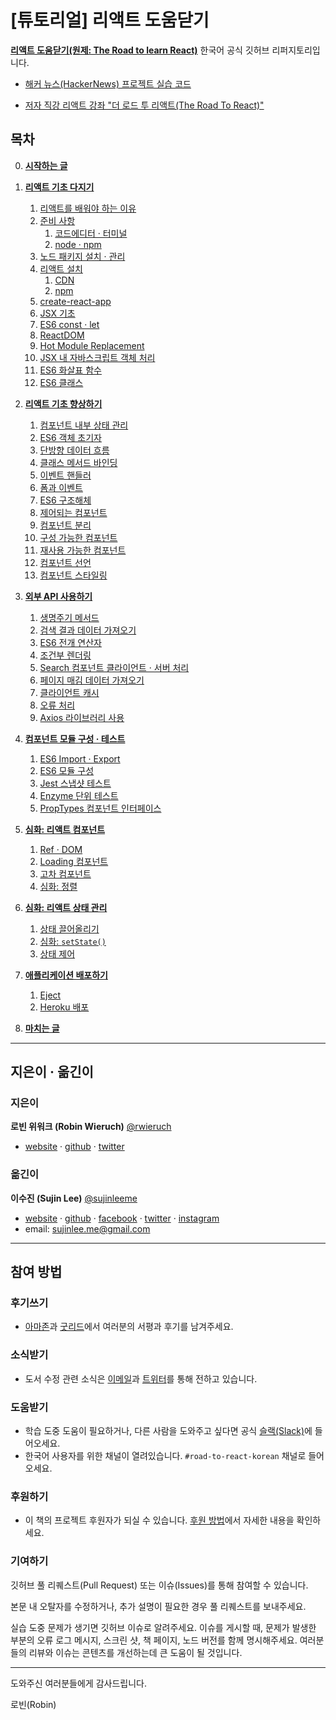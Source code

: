 # [튜토리얼] 리액트 도움닫기 
[**리액트 도움닫기(원제: The Road to learn React)**](https://www.robinwieruch.de/the-road-to-learn-react/) 한국어 공식 깃허브 리퍼지토리입니다. 

* [해커 뉴스(HackerNews) 프로젝트 실습 코드](https://github.com/the-road-to-learn-react/hackernews-client)

* [저자 직강 리액트 강좌 "더 로드 투 리액트(The Road To React)"](https://roadtoreact.com/)

## 목차
0. [**시작하는 글**](manuscript/foreword.md)
1. [**리액트 기초 다지기**](manuscript/chapter1.md#1-%EB%A6%AC%EC%95%A1%ED%8A%B8-%EA%B8%B0%EC%B4%88-%EB%8B%A4%EC%A7%80%EA%B8%B0) 
	1. [리액트를 배워야 하는 이유](manuscript/chapter1.md#11-%EB%A6%AC%EC%95%A1%ED%8A%B8%EB%A5%BC-%EB%B0%B0%EC%9B%8C%EC%95%BC-%ED%95%98%EB%8A%94-%EC%9D%B4%EC%9C%A0)
	2. [준비 사항](manuscript/chapter1.md#12-%EC%A4%80%EB%B9%84-%EC%82%AC%ED%95%AD)
		1. [코드에디터 · 터미널](manuscript/chapter1.md#121-%EC%BD%94%EB%93%9C%EC%97%90%EB%94%94%ED%84%B0--%ED%84%B0%EB%AF%B8%EB%84%90)
		2. [node · npm](manuscript/chapter1.md#122-node--npm)
	3. [노드 패키지 설치 · 관리](manuscript/chapter1.md#13-node--npm)
	4. [리액트 설치](manuscript/chapter1.md#14-%EB%A6%AC%EC%95%A1%ED%8A%B8-%EC%84%A4%EC%B9%98)
		1. [CDN](manuscript/chapter1.md#141-cdn)
		2. [npm](manuscript/chapter1.md#142-npm)
	5. [create-react-app](manuscript/chapter1.md#15-create-react-app)
	6. [JSX 기초](manuscript/chapter1.md#16-jsx-%EA%B8%B0%EC%B4%88)
	7. [ES6 const · let](manuscript/chapter1.md#17-es6-const--let)
	8. [ReactDOM](manuscript/chapter1.md#18-reactdom)
	9. [Hot Module Replacement](manuscript/chapter1.md#19-hot-module-replacement)
	10. [JSX 내 자바스크립트 객체 처리](manuscript/chapter1.md#110-jsx-%EB%82%B4-%EC%9E%90%EB%B0%94%EC%8A%A4%ED%81%AC%EB%A6%BD%ED%8A%B8-%EA%B0%9D%EC%B2%B4-%EC%B2%98%EB%A6%AC)
	11. [ES6 화살표 함수](manuscript/chapter1.md#111-es6-%ED%99%94%EC%82%B4%ED%91%9C-%ED%95%A8%EC%88%98)
	12. [ES6 클래스](manuscript/chapter1.md#112-es6-%ED%81%B4%EB%9E%98%EC%8A%A4)
	
2. [**리액트 기초 향상하기**](manuscript/chapter2.md)
	1. [컴포넌트 내부 상태 관리](manuscript/chapter2.md#21-%EC%BB%B4%ED%8F%AC%EB%84%8C%ED%8A%B8-%EB%82%B4%EB%B6%80-%EC%83%81%ED%83%9C-%EA%B4%80%EB%A6%AC)
	2. [ES6 객체 초기자](manuscript/chapter2.md#22-es6-%EA%B0%9D%EC%B2%B4-%EC%B4%88%EA%B8%B0%EC%9E%90) 
	3. [단방향 데이터 흐름](manuscript/chapter2.md#23-%EB%8B%A8%EB%B0%A9%ED%96%A5-%EB%8D%B0%EC%9D%B4%ED%84%B0-%ED%9D%90%EB%A6%84)
	4. [클래스 메서드 바인딩](manuscript/chapter2.md#24-%ED%81%B4%EB%9E%98%EC%8A%A4-%EB%A9%94%EC%84%9C%EB%93%9C-%EB%B0%94%EC%9D%B8%EB%94%A9)
	5. [이벤트 핸들러](manuscript/chapter2.md#25-%EC%9D%B4%EB%B2%A4%ED%8A%B8-%ED%95%B8%EB%93%A4%EB%9F%AC)
	6. [폼과 이벤트](manuscript/chapter2.md#26-%ED%8F%BC%EA%B3%BC-%EC%9D%B4%EB%B2%A4%ED%8A%B8)
	7. [ES6 구조해체](manuscript/chapter2.md#27-es6-%EA%B5%AC%EC%A1%B0%ED%95%B4%EC%B2%B4)
	8. [제어되는 컴포넌트](manuscript/chapter2.md#28-%EC%A0%9C%EC%96%B4%EB%90%98%EB%8A%94-%EC%BB%B4%ED%8F%AC%EB%84%8C%ED%8A%B8)
	9. [컴포넌트 분리](manuscript/chapter2.md#29-%EC%BB%B4%ED%8F%AC%EB%84%8C%ED%8A%B8-%EB%B6%84%EB%A6%AC)
	10. [구성 가능한 컴포넌트](manuscript/chapter2.md#210-%EA%B5%AC%EC%84%B1-%EA%B0%80%EB%8A%A5%ED%95%9C-%EC%BB%B4%ED%8F%AC%EB%84%8C%ED%8A%B8)
	11. [재사용 가능한 컴포넌트](manuscript/chapter2.md#211-%EC%9E%AC%EC%82%AC%EC%9A%A9-%EA%B0%80%EB%8A%A5%ED%95%9C-%EC%BB%B4%ED%8F%AC%EB%84%8C%ED%8A%B8)
	12. [컴포넌트 선언](manuscript/chapter2.md#212-%EC%BB%B4%ED%8F%AC%EB%84%8C%ED%8A%B8-%EC%84%A0%EC%96%B8)
	13. [컴포넌트 스타일링](manuscript/chapter2.md#213-%EC%BB%B4%ED%8F%AC%EB%84%8C%ED%8A%B8-%EC%8A%A4%ED%83%80%EC%9D%BC%EB%A7%81)
	
3. [**외부 API 사용하기**](manuscript/chapter3.md)
	1. [생명주기 메서드](manuscript/chapter3.md#31-%EC%83%9D%EB%AA%85%EC%A3%BC%EA%B8%B0-%EB%A9%94%EC%84%9C%EB%93%9C)
	2. [검색 결과 데이터 가져오기](manuscript/chapter3.md#32-%EA%B2%80%EC%83%89-%EA%B2%B0%EA%B3%BC-%EB%8D%B0%EC%9D%B4%ED%84%B0-%EA%B0%80%EC%A0%B8%EC%98%A4%EA%B8%B0)
	3. [ES6 전개 연산자](manuscript/chapter3.md#33-es6-%EC%A0%84%EA%B0%9C-%EC%97%B0%EC%82%B0%EC%9E%90)
	4. [조건부 렌더링](manuscript/chapter3.md#34-%EC%A1%B0%EA%B1%B4%EB%B6%80-%EB%A0%8C%EB%8D%94%EB%A7%81)
	5. [Search 컴포넌트 클라이언트 · 서버 처리](manuscript/chapter3.md#35-search-%EC%BB%B4%ED%8F%AC%EB%84%8C%ED%8A%B8-%ED%81%B4%EB%9D%BC%EC%9D%B4%EC%96%B8%ED%8A%B8--%EC%84%9C%EB%B2%84-%EC%B2%98%EB%A6%AC)
	6. [페이지 매김 데이터 가져오기](manuscript/chapter3.md#36-%ED%8E%98%EC%9D%B4%EC%A7%80-%EB%A7%A4%EA%B9%80-%EB%8D%B0%EC%9D%B4%ED%84%B0-%EA%B0%80%EC%A0%B8%EC%98%A4%EA%B8%B0)
	7. [클라이언트 캐시](manuscript/chapter3.md#37-%ED%81%B4%EB%9D%BC%EC%9D%B4%EC%96%B8%ED%8A%B8-%EC%BA%90%EC%8B%9C)
	8. [오류 처리](manuscript/chapter3.md#38-%EC%98%A4%EB%A5%98-%EC%B2%98%EB%A6%AC)
	9. [Axios 라이브러리 사용](manuscript/chapter3.md#39-axios-%EB%9D%BC%EC%9D%B4%EB%B8%8C%EB%9F%AC%EB%A6%AC-%EC%82%AC%EC%9A%A9)
	
4. [**컴포넌트 모듈 구성 · 테스트**](manuscript/chapter4.md)
	1. [ES6 Import · Export](manuscript/chapter4.md#41-es6-import--export)
	2. [ES6 모듈 구성](manuscript/chapter4.md#42-es6-%EB%AA%A8%EB%93%88-%EA%B5%AC%EC%84%B1)
	3. [Jest 스냅샷 테스트](manuscript/chapter4.md#43-jest-%EC%8A%A4%EB%83%85%EC%83%B7-%ED%85%8C%EC%8A%A4%ED%8A%B8)
	4. [Enzyme 단위 테스트](manuscript/chapter4.md#44-enzyme-%EB%8B%A8%EC%9C%84-%ED%85%8C%EC%8A%A4%ED%8A%B8)
	5. [PropTypes 컴포넌트 인터페이스](manuscript/chapter4.md#45-proptypes-%EC%BB%B4%ED%8F%AC%EB%84%8C%ED%8A%B8-%EC%9D%B8%ED%84%B0%ED%8E%98%EC%9D%B4%EC%8A%A4)

5. [**심화: 리액트 컴포넌트**](manuscript/chapter5.md)
	1. [Ref · DOM](manuscript/chapter5.md#51-ref--dom)
	2. [Loading 컴포넌트](manuscript/chapter5.md#52-loading-%EC%BB%B4%ED%8F%AC%EB%84%8C%ED%8A%B8)
	3. [고차 컴포넌트](manuscript/chapter5.md#53-%EA%B3%A0%EC%B0%A8-%EC%BB%B4%ED%8F%AC%EB%84%8C%ED%8A%B8)
	4. [심화: 정렬](manuscript/chapter5.md#54-%EC%8B%AC%ED%99%94-%EC%A0%95%EB%A0%AC)

6. [**심화: 리액트 상태 관리**](manuscript/chapter6.md)
	1. [상태 끌어올리기](manuscript/chapter6.md#61-%EC%83%81%ED%83%9C-%EB%81%8C%EC%96%B4%EC%98%AC%EB%A6%AC%EA%B8%B0)
	2. [심화: `setState()`](manuscript/chapter6.md#62-%EC%8B%AC%ED%99%94-setstate)
	3. [상태 제어](manuscript/chapter6.md#63-%EC%83%81%ED%83%9C-%EC%A0%9C%EC%96%B4)

7. [**애플리케이션 배포하기**](manuscript/deployChapter.md)
	1. [Eject](manuscript/deployChapter.md#71-eject)
	2. [Heroku 배포](manuscript/deployChapter.md#72-heroku-%EB%B0%B0%ED%8F%AC)

8. [**마치는 글**](manuscript/foreword.md)
---

## 지은이 · 옮긴이
### 지은이
**로빈 위워크 (Robin Wieruch)**  [@rwieruch](https://github.com/rwieruch/)
* [website](https://www.robinwieruch.de/) · [github](https://github.com/rwieruch/) · [twitter](https://twitter.com/rwieruch)

### 옮긴이
**이수진 (Sujin Lee)** [@sujinleeme](https://github.com/sujinleeme/)
* [website](https://www.sujinlee.me/) · [github](https://github.com/sujinleeme/) · [facebook](https://www.facebook.com/sujinlee.me) · [twitter](https://twitter.com/sujinleeme)  · [instagram](https://www.instagram.com/sujinlee.me/)
* email: sujinlee.me@gmail.com
---
## 참여 방법
### 후기쓰기
* [아마존](https://www.amazon.com/dp/B077HJFCQX?tag=21moves-20)과 [굿리드](https://www.goodreads.com/book/show/37503118-the-road-to-learn-react)에서 여러분의 서평과 후기를 남겨주세요.

### 소식받기
* 도서 수정 관련 소식은 [이메일](https://www.getrevue.co/profile/rwieruch)과 [트위터](https://twitter.com/rwieruch)를 통해 전하고 있습니다.

### 도움받기
* 학습 도중 도움이 필요하거나, 다른 사람을 도와주고 싶다면 공식 [슬랙(Slack)](https://slack-the-road-to-learn-react.wieruch.com/)에 들어오세요.
* 한국어 사용자를 위한 채널이 열려있습니다. `#road-to-react-korean` 채널로 들어오세요.

### 후원하기
* 이 책의 프로젝트 후원자가 되실 수 있습니다. [후원 방법](https://www.robinwieruch.de/about/)에서 자세한 내용을 확인하세요.

### 기여하기
깃허브 풀 리퀘스트(Pull Request) 또는 이슈(Issues)를 통해 참여할 수 있습니다.

본문 내 오탈자를 수정하거나, 추가 설명이 필요한 경우 풀 리퀘스트를 보내주세요. 

실습 도중 문제가 생기면 깃허브 이슈로 알려주세요. 이슈를 게시할 때, 문제가 발생한 부분의 오류 로그 메시지, 스크린 샷, 책 페이지, 노드 버전를 함께 명시해주세요. 여러분들의 리뷰와 이슈는 콘텐츠를 개선하는데 큰 도움이 될 것입니다.

---
도와주신 여러분들에게 감사드립니다.

로빈(Robin)
